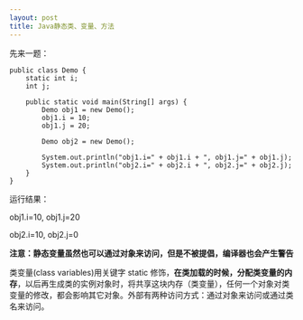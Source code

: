 ```yaml
---
layout: post
title: Java静态类、变量、方法
---
```


先来一题：

```
public class Demo {
    static int i;
    int j;

    public static void main(String[] args) {
        Demo obj1 = new Demo();
        obj1.i = 10;
        obj1.j = 20;
       
        Demo obj2 = new Demo();
       
        System.out.println("obj1.i=" + obj1.i + ", obj1.j=" + obj1.j);
        System.out.println("obj2.i=" + obj2.i + ", obj2.j=" + obj2.j);
    }
}
```

运行结果：

obj1.i=10, obj1.j=20

obj2.i=10, obj2.j=0

**注意：静态变量虽然也可以通过对象来访问，但是不被提倡，编译器也会产生警告**

类变量(class variables)用关键字 static 修饰，**在类加载的时候，分配类变量的内存**，以后再生成类的实例对象时，将共享这块内存（类变量），任何一个对象对类变量的修改，都会影响其它对象。外部有两种访问方式：通过对象来访问或通过类名来访问。
